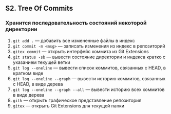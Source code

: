 ## S2. Tree Of Commits
### Хранится последовательность состояний некоторой директории
1. `git add .` — добавить все измененные файлы в индекс
2. `git commit -m <msg>` — записать изменения из индекс в репозиторий
3. `gitex commit` — открыть интерфейс коммита из Git Extensions
4. `git status -sb` — вывести состояние директории и индекса кратко с указанием текущей ветки
5. `git log --oneline` — вывести список коммитов, связанных с HEAD, в кратком виде
6. `git log --oneline --graph` — вывести историю коммитов, связанных с HEAD, в виде дерева
7. `git log --oneline --graph --all` — вывести историю всех коммитов в виде дерева
8. `gitk` — открыть графическое представление репозитория
9. `gitex` — открыть Git Extensions для текущей папки